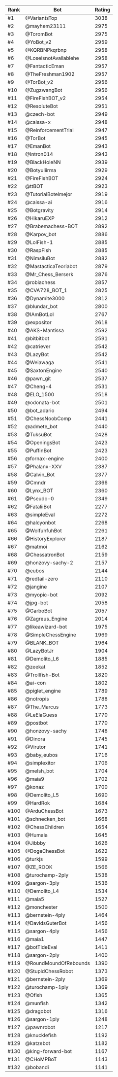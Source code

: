 Rank|Bot|Rating
---|---|---
#1|@VariantsTop|3038
#2|@mayhem23111|2975
#3|@ToromBot|2975
#4|@YoBot_v2|2959
#5|@KQRBNPkqrbnp|2958
#6|@LoseisnotAvailablehe|2958
#7|@FantacticEman|2957
#8|@TheFreshman1902|2957
#9|@TorBot_v2|2956
#10|@ZugzwangBot|2956
#11|@FireFishBOT_v2|2954
#12|@ResoluteBot|2951
#13|@czech-bot|2949
#14|@caissa-x|2948
#15|@ReinforcementTrial|2947
#16|@TorBot|2945
#17|@EmanBot|2943
#18|@Intron014|2943
#19|@BlackHoleNN|2939
#20|@Botyuliirma|2929
#21|@FireFishBOT|2924
#22|@ttBOT|2923
#23|@TutorialBotelmejor|2919
#24|@caissa-ai|2916
#25|@Botgravity|2914
#26|@HikaruEXP|2912
#27|@Brabemachess-BOT|2892
#28|@Karpov_bot|2886
#29|@LolFish-1|2885
#30|@RaspFish|2885
#31|@NimsiluBot|2882
#32|@MastacticaTeoriabot|2879
#33|@Mr_Chess_Berserk|2876
#34|@robiachess|2857
#35|@CVA728_BOT_1|2825
#36|@Dynamite3000|2812
#37|@blundar_bot|2800
#38|@IAmBotLol|2767
#39|@expositor|2618
#40|@AKS-Mantissa|2592
#41|@bitbitbot|2591
#42|@catriever|2542
#43|@LazyBot|2542
#44|@Weiawaga|2541
#45|@SaxtonEngine|2540
#46|@pawn_git|2537
#47|@Cheng-4|2531
#48|@ELO_1500|2518
#49|@odonata-bot|2501
#50|@bot_adario|2494
#51|@ChessNoobComp|2441
#52|@admete_bot|2440
#53|@TuksuBot|2428
#54|@OpeningsBot|2423
#55|@PuffinBot|2423
#56|@fornax-engine|2400
#57|@Phalanx-XXV|2387
#58|@Calvin_Bot|2377
#59|@Cmndr|2366
#60|@Lynx_BOT|2360
#61|@Pseudo-0|2349
#62|@FataliiBot|2277
#63|@simpleEval|2272
#64|@halcyonbot|2268
#65|@WolfuhfuhBot|2261
#66|@HistoryExplorer|2187
#67|@matmoi|2162
#68|@ChessatronBot|2159
#69|@honzovy-sachy-2|2157
#70|@eubos|2144
#71|@redtail-zero|2110
#72|@jangine|2107
#73|@myopic-bot|2092
#74|@jpg-bot|2058
#75|@GarboBot|2057
#76|@Zagreus_Engine|2014
#77|@likeawizard-bot|1975
#78|@SimpleChessEngine|1969
#79|@BLANK_BOT|1964
#80|@LazyBotJr|1904
#81|@Demolito_L6|1885
#82|@zeekat|1852
#83|@Trollfish-Bot|1820
#84|@ai-con|1802
#85|@piglet_engine|1789
#86|@notropis|1788
#87|@The_Marcus|1773
#88|@LeElaGuess|1770
#89|@postbot|1770
#90|@honzovy-sachy|1748
#91|@Dinora|1745
#92|@Virutor|1741
#93|@baby_eubos|1716
#94|@simplexitor|1706
#95|@melsh_bot|1704
#96|@maia9|1702
#97|@konaz|1700
#98|@Demolito_L5|1690
#99|@HardRok|1684
#100|@ArduChessBot|1673
#101|@schnecken_bot|1668
#102|@ChessChildren|1654
#103|@Humaia|1645
#104|@Jibbby|1626
#105|@DogeChessBot|1622
#106|@turkjs|1599
#107|@ZE_ROOK|1566
#108|@turochamp-2ply|1538
#109|@sargon-3ply|1536
#110|@Demolito_L4|1534
#111|@maia5|1527
#112|@monchester|1500
#113|@bernstein-4ply|1464
#114|@DavidsGuterBot|1456
#115|@sargon-4ply|1456
#116|@maia1|1447
#117|@botTideEval|1411
#118|@sargon-2ply|1400
#119|@RoundMoundOfRebounds|1390
#120|@StupidChessRobot|1373
#121|@bernstein-2ply|1369
#122|@turochamp-1ply|1369
#123|@Ofish|1365
#124|@munfish|1342
#125|@dragobot|1316
#126|@sargon-1ply|1248
#127|@pawnrobot|1217
#128|@knucklefish|1192
#129|@katzebot|1182
#130|@king-forward-bot|1167
#131|@CHoMPBoT|1143
#132|@bobandi|1141

